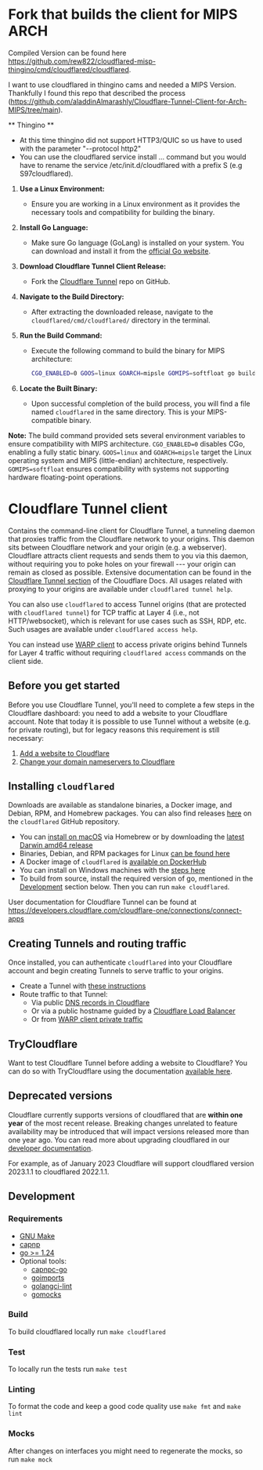 # Fork that builds the client for MIPS ARCH
Compiled Version can be found here https://github.com/rew822/cloudflared-misp-thingino/cmd/cloudflared/cloudflared.

I want to use cloudflared in thingino cams and needed a MIPS Version. Thankfully I found this repo that described the process (https://github.com/aladdinAlmarashly/Cloudflare-Tunnel-Client-for-Arch-MIPS/tree/main).

** Thingino **
- At this time thingino did not support HTTP3/QUIC so us have to used with the parameter "--protocol http2"
- You can use the cloudflared service install ... command but you would have to rename the service /etc/init.d/cloudflared with a prefix S (e.g S97cloudflared).

1. **Use a Linux Environment:**
   - Ensure you are working in a Linux environment as it provides the necessary tools and compatibility for building the binary.

2. **Install Go Language:**
   - Make sure Go language (GoLang) is installed on your system. You can download and install it from the [official Go website](https://golang.org/dl/).

3. **Download Cloudflare Tunnel Client Release:**
   - Fork the [Cloudflare Tunnel](https://github.com/cloudflare/cloudflared) repo on GitHub.

4. **Navigate to the Build Directory:**
   - After extracting the downloaded release, navigate to the `cloudflared/cmd/cloudflared/` directory in the terminal.

5. **Run the Build Command:**
   - Execute the following command to build the binary for MIPS architecture:

     ```bash
     CGO_ENABLED=0 GOOS=linux GOARCH=mipsle GOMIPS=softfloat go build -a -installsuffix cgo -ldflags "-s -w -extldflags '-static'" .
     ```

6. **Locate the Built Binary:**
   - Upon successful completion of the build process, you will find a file named `cloudflared` in the same directory. This is your MIPS-compatible binary.

**Note:** The build command provided sets several environment variables to ensure compatibility with MIPS architecture. `CGO_ENABLED=0` disables CGo, enabling a fully static binary. `GOOS=linux` and `GOARCH=mipsle` target the Linux operating system and MIPS (little-endian) architecture, respectively. `GOMIPS=softfloat` ensures compatibility with systems not supporting hardware floating-point operations.



# Cloudflare Tunnel client

Contains the command-line client for Cloudflare Tunnel, a tunneling daemon that proxies traffic from the Cloudflare network to your origins.
This daemon sits between Cloudflare network and your origin (e.g. a webserver). Cloudflare attracts client requests and sends them to you
via this daemon, without requiring you to poke holes on your firewall --- your origin can remain as closed as possible.
Extensive documentation can be found in the [Cloudflare Tunnel section](https://developers.cloudflare.com/cloudflare-one/connections/connect-apps) of the Cloudflare Docs.
All usages related with proxying to your origins are available under `cloudflared tunnel help`.

You can also use `cloudflared` to access Tunnel origins (that are protected with `cloudflared tunnel`) for TCP traffic
at Layer 4 (i.e., not HTTP/websocket), which is relevant for use cases such as SSH, RDP, etc.
Such usages are available under `cloudflared access help`.

You can instead use [WARP client](https://developers.cloudflare.com/cloudflare-one/connections/connect-apps/configuration/private-networks)
to access private origins behind Tunnels for Layer 4 traffic without requiring `cloudflared access` commands on the client side.


## Before you get started

Before you use Cloudflare Tunnel, you'll need to complete a few steps in the Cloudflare dashboard: you need to add a
website to your Cloudflare account. Note that today it is possible to use Tunnel without a website (e.g. for private
routing), but for legacy reasons this requirement is still necessary:
1. [Add a website to Cloudflare](https://support.cloudflare.com/hc/en-us/articles/201720164-Creating-a-Cloudflare-account-and-adding-a-website)
2. [Change your domain nameservers to Cloudflare](https://support.cloudflare.com/hc/en-us/articles/205195708)


## Installing `cloudflared`

Downloads are available as standalone binaries, a Docker image, and Debian, RPM, and Homebrew packages. You can also find releases [here](https://github.com/cloudflare/cloudflared/releases) on the `cloudflared` GitHub repository.

* You can [install on macOS](https://developers.cloudflare.com/cloudflare-one/connections/connect-apps/install-and-setup/installation#macos) via Homebrew or by downloading the [latest Darwin amd64 release](https://github.com/cloudflare/cloudflared/releases)
* Binaries, Debian, and RPM packages for Linux [can be found here](https://developers.cloudflare.com/cloudflare-one/connections/connect-apps/install-and-setup/installation#linux)
* A Docker image of `cloudflared` is [available on DockerHub](https://hub.docker.com/r/cloudflare/cloudflared)
* You can install on Windows machines with the [steps here](https://developers.cloudflare.com/cloudflare-one/connections/connect-apps/install-and-setup/installation#windows)
* To build from source, install the required version of go, mentioned in the [Development](#development) section below. Then you can run `make cloudflared`.

User documentation for Cloudflare Tunnel can be found at https://developers.cloudflare.com/cloudflare-one/connections/connect-apps


## Creating Tunnels and routing traffic

Once installed, you can authenticate `cloudflared` into your Cloudflare account and begin creating Tunnels to serve traffic to your origins.

* Create a Tunnel with [these instructions](https://developers.cloudflare.com/cloudflare-one/connections/connect-networks/get-started/)
* Route traffic to that Tunnel:
  * Via public [DNS records in Cloudflare](https://developers.cloudflare.com/cloudflare-one/connections/connect-apps/routing-to-tunnel/dns)
  * Or via a public hostname guided by a [Cloudflare Load Balancer](https://developers.cloudflare.com/cloudflare-one/connections/connect-apps/routing-to-tunnel/lb)
  * Or from [WARP client private traffic](https://developers.cloudflare.com/cloudflare-one/connections/connect-networks/private-net/)


## TryCloudflare

Want to test Cloudflare Tunnel before adding a website to Cloudflare? You can do so with TryCloudflare using the documentation [available here](https://developers.cloudflare.com/cloudflare-one/connections/connect-networks/do-more-with-tunnels/trycloudflare/).

## Deprecated versions

Cloudflare currently supports versions of cloudflared that are **within one year** of the most recent release. Breaking changes unrelated to feature availability may be introduced that will impact versions released more than one year ago. You can read more about upgrading cloudflared in our [developer documentation](https://developers.cloudflare.com/cloudflare-one/connections/connect-networks/downloads/#updating-cloudflared).

For example, as of January 2023 Cloudflare will support cloudflared version 2023.1.1 to cloudflared 2022.1.1.

## Development

### Requirements
- [GNU Make](https://www.gnu.org/software/make/)
- [capnp](https://capnproto.org/install.html)
- [go >= 1.24](https://go.dev/doc/install)
- Optional tools:
  - [capnpc-go](https://pkg.go.dev/zombiezen.com/go/capnproto2/capnpc-go)
  - [goimports](https://pkg.go.dev/golang.org/x/tools/cmd/goimports)
  - [golangci-lint](https://github.com/golangci/golangci-lint)
  - [gomocks](https://pkg.go.dev/go.uber.org/mock)

### Build
To build cloudflared locally run `make cloudflared`

### Test
To locally run the tests run `make test`

### Linting
To format the code and keep a good code quality use `make fmt` and `make lint`

### Mocks
After changes on interfaces you might need to regenerate the mocks, so run `make mock`

